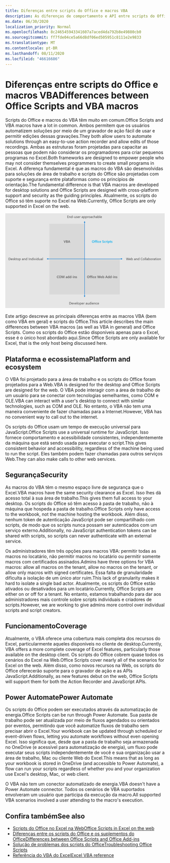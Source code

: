 ```yaml
---
title: Diferenças entre scripts do Office e macros VBA
description: As diferenças de comportamento e API entre scripts do Office e macros VBA do Excel.
ms.date: 06/30/2020
localization_priority: Normal
ms.openlocfilehash: 8c246545943341607a7aced4da792b8e49880cb0
ms.sourcegitcommit: ff7fde04ce5a66d8df06ed505951c8111e2e9833
ms.translationtype: MT
ms.contentlocale: pt-BR
ms.lasthandoff: 08/11/2020
ms.locfileid: "46616686"
---
```

# <a name="differences-between-office-scripts-and-vba-macros"></a><span data-ttu-id="7d2eb-103">Diferenças entre scripts do Office e macros VBA</span><span class="sxs-lookup"><span data-stu-id="7d2eb-103">Differences between Office Scripts and VBA macros</span></span>

<span data-ttu-id="7d2eb-104">Scripts do Office e macros do VBA têm muito em comum.</span><span class="sxs-lookup"><span data-stu-id="7d2eb-104">Office Scripts and VBA macros have a lot in common.</span></span> <span data-ttu-id="7d2eb-105">Ambos permitem que os usuários automatizem soluções por meio de um gravador de ação fácil de usar e permitir edições dessas gravações.</span><span class="sxs-lookup"><span data-stu-id="7d2eb-105">They both allow users to automate solutions through an easy-to-use action recorder and allow edits of those recordings.</span></span> <span data-ttu-id="7d2eb-106">Ambas as estruturas foram projetadas para capacitar as pessoas que podem não considerar os programadores para criar pequenos programas no Excel.</span><span class="sxs-lookup"><span data-stu-id="7d2eb-106">Both frameworks are designed to empower people who may not consider themselves programmers to create small programs in Excel.</span></span>
<span data-ttu-id="7d2eb-107">A diferença fundamental é que as macros do VBA são desenvolvidas para soluções de área de trabalho e scripts do Office são projetadas com suporte e segurança entre plataformas como os princípios de orientação.</span><span class="sxs-lookup"><span data-stu-id="7d2eb-107">The fundamental difference is that VBA macros are developed for desktop solutions and Office Scripts are designed with cross-platform support and security as the guiding principles.</span></span> <span data-ttu-id="7d2eb-108">Atualmente, os scripts do Office só têm suporte no Excel na Web.</span><span class="sxs-lookup"><span data-stu-id="7d2eb-108">Currently, Office Scripts are only supported in Excel on the web.</span></span>

![Um diagrama de quatro quadrantes mostrando as áreas de foco para diferentes soluções de extensibilidade do Office.](../images/office-programmability-diagram.png)

<span data-ttu-id="7d2eb-111">Este artigo descreve as principais diferenças entre as macros VBA (bem como VBA em geral) e scripts do Office.</span><span class="sxs-lookup"><span data-stu-id="7d2eb-111">This article describes the main differences between VBA macros (as well as VBA in general) and Office Scripts.</span></span> <span data-ttu-id="7d2eb-112">Como os scripts do Office estão disponíveis apenas para o Excel, esse é o único host abordado aqui.</span><span class="sxs-lookup"><span data-stu-id="7d2eb-112">Since Office Scripts are only available for Excel, that is the only host being discussed here.</span></span>

## <a name="platform-and-ecosystem"></a><span data-ttu-id="7d2eb-113">Plataforma e ecossistema</span><span class="sxs-lookup"><span data-stu-id="7d2eb-113">Platform and ecosystem</span></span>

<span data-ttu-id="7d2eb-114">O VBA foi projetado para a área de trabalho e os scripts do Office foram projetados para a Web.</span><span class="sxs-lookup"><span data-stu-id="7d2eb-114">VBA is designed for the desktop and Office Scripts are designed for the web.</span></span> <span data-ttu-id="7d2eb-115">O VBA pode interagir com a área de trabalho de um usuário para se conectar com tecnologias semelhantes, como COM e OLE.</span><span class="sxs-lookup"><span data-stu-id="7d2eb-115">VBA can interact with a user's desktop to connect with similar technologies, such as COM and OLE.</span></span> <span data-ttu-id="7d2eb-116">No entanto, o VBA não tem uma maneira conveniente de fazer chamadas para a Internet.</span><span class="sxs-lookup"><span data-stu-id="7d2eb-116">However, VBA has no convenient way to call out to the internet.</span></span>

<span data-ttu-id="7d2eb-117">Os scripts do Office usam um tempo de execução universal para JavaScript.</span><span class="sxs-lookup"><span data-stu-id="7d2eb-117">Office Scripts use a universal runtime for JavaScript.</span></span> <span data-ttu-id="7d2eb-118">Isso fornece comportamento e acessibilidade consistentes, independentemente da máquina que está sendo usada para executar o script.</span><span class="sxs-lookup"><span data-stu-id="7d2eb-118">This gives consistent behavior and accessibility, regardless of the machine being used to run the script.</span></span> <span data-ttu-id="7d2eb-119">Eles também podem fazer chamadas para outros serviços Web.</span><span class="sxs-lookup"><span data-stu-id="7d2eb-119">They can also make calls to other web services.</span></span>

## <a name="security"></a><span data-ttu-id="7d2eb-120">Segurança</span><span class="sxs-lookup"><span data-stu-id="7d2eb-120">Security</span></span>

<span data-ttu-id="7d2eb-121">As macros do VBA têm o mesmo espaço livre de segurança que o Excel.</span><span class="sxs-lookup"><span data-stu-id="7d2eb-121">VBA macros have the same security clearance as Excel.</span></span> <span data-ttu-id="7d2eb-122">Isso lhes dá acesso total à sua área de trabalho.</span><span class="sxs-lookup"><span data-stu-id="7d2eb-122">This gives them full access to your desktop.</span></span> <span data-ttu-id="7d2eb-123">Os scripts do Office só têm acesso à pasta de trabalho, não à máquina que hospeda a pasta de trabalho.</span><span class="sxs-lookup"><span data-stu-id="7d2eb-123">Office Scripts only have access to the workbook, not the machine hosting the workbook.</span></span> <span data-ttu-id="7d2eb-124">Além disso, nenhum token de autenticação JavaScript pode ser compartilhado com scripts, de modo que os scripts nunca possam ser autenticados com um serviço externo.</span><span class="sxs-lookup"><span data-stu-id="7d2eb-124">Additionally, no JavaScript authentication tokens can be shared with scripts, so scripts can never authenticate with an external service.</span></span>

<span data-ttu-id="7d2eb-125">Os administradores têm três opções para macros VBA: permitir todas as macros no locatário, não permitir macros no locatário ou permitir somente macros com certificados assinados.</span><span class="sxs-lookup"><span data-stu-id="7d2eb-125">Admins have three options for VBA macros: allow all macros on the tenant, allow no macros on the tenant, or allow only macros with signed certificates.</span></span> <span data-ttu-id="7d2eb-126">Essa falta de granularidade dificulta a isolação de um único ator ruim.</span><span class="sxs-lookup"><span data-stu-id="7d2eb-126">This lack of granularity makes it hard to isolate a single bad actor.</span></span> <span data-ttu-id="7d2eb-127">Atualmente, os scripts do Office estão ativados ou desativados para um locatário.</span><span class="sxs-lookup"><span data-stu-id="7d2eb-127">Currently, Office Scripts are either on or off for a tenant.</span></span> <span data-ttu-id="7d2eb-128">No entanto, estamos trabalhando para dar aos administradores mais controle sobre scripts individuais e criadores de scripts.</span><span class="sxs-lookup"><span data-stu-id="7d2eb-128">However, we are working to give admins more control over individual scripts and script creators.</span></span>

## <a name="coverage"></a><span data-ttu-id="7d2eb-129">Funcionamento</span><span class="sxs-lookup"><span data-stu-id="7d2eb-129">Coverage</span></span>

<span data-ttu-id="7d2eb-130">Atualmente, o VBA oferece uma cobertura mais completa dos recursos do Excel, particularmente aqueles disponíveis no cliente de desktop.</span><span class="sxs-lookup"><span data-stu-id="7d2eb-130">Currently, VBA offers a more complete coverage of Excel features, particularly those available on the desktop client.</span></span> <span data-ttu-id="7d2eb-131">Os scripts do Office cobrem quase todos os cenários do Excel na Web.</span><span class="sxs-lookup"><span data-stu-id="7d2eb-131">Office Scripts cover nearly all of the scenarios for Excel on the web.</span></span> <span data-ttu-id="7d2eb-132">Além disso, como novos recursos na Web, os scripts do Office oferecerão suporte para o gravador de ação e as APIs JavaScript.</span><span class="sxs-lookup"><span data-stu-id="7d2eb-132">Additionally, as new features debut on the web, Office Scripts will support them for both the Action Recorder and JavaScript APIs.</span></span>

## <a name="power-automate"></a><span data-ttu-id="7d2eb-133">Power Automate</span><span class="sxs-lookup"><span data-stu-id="7d2eb-133">Power Automate</span></span>

<span data-ttu-id="7d2eb-134">Os scripts do Office podem ser executados através da automatização de energia.</span><span class="sxs-lookup"><span data-stu-id="7d2eb-134">Office Scripts can be run through Power Automate.</span></span> <span data-ttu-id="7d2eb-135">Sua pasta de trabalho pode ser atualizada por meio de fluxos agendados ou orientados por eventos, permitindo que você automatize fluxos de trabalho sem precisar abrir o Excel.</span><span class="sxs-lookup"><span data-stu-id="7d2eb-135">Your workbook can be updated through scheduled or event-driven flows, letting you automate workflows without even opening Excel.</span></span> <span data-ttu-id="7d2eb-136">Isso significa que, desde que a pasta de trabalho seja armazenada no OneDrive (e acessível para automatização de energia), um fluxo pode executar seus scripts independentemente de você e sua organização usar a área de trabalho, Mac ou cliente Web do Excel.</span><span class="sxs-lookup"><span data-stu-id="7d2eb-136">This means that as long as your workbook is stored in OneDrive (and accessible to Power Automate), a flow can run your scripts regardless of whether you and your organization use Excel's desktop, Mac, or web client.</span></span>

<span data-ttu-id="7d2eb-137">O VBA não tem um conector automatizado de energia.</span><span class="sxs-lookup"><span data-stu-id="7d2eb-137">VBA doesn't have a Power Automate connector.</span></span> <span data-ttu-id="7d2eb-138">Todos os cenários de VBA suportados envolveram um usuário que participa da execução da macro.</span><span class="sxs-lookup"><span data-stu-id="7d2eb-138">All supported VBA scenarios involved a user attending to the macro's execution.</span></span>

## <a name="see-also"></a><span data-ttu-id="7d2eb-139">Confira também</span><span class="sxs-lookup"><span data-stu-id="7d2eb-139">See also</span></span>

- [<span data-ttu-id="7d2eb-140">Scripts do Office no Excel na Web</span><span class="sxs-lookup"><span data-stu-id="7d2eb-140">Office Scripts in Excel on the web</span></span>](../overview/excel.md)
- [<span data-ttu-id="7d2eb-141">Diferenças entre os scripts do Office e os suplementos do Office</span><span class="sxs-lookup"><span data-stu-id="7d2eb-141">Differences between Office Scripts and Office Add-ins</span></span>](add-ins-differences.md)
- [<span data-ttu-id="7d2eb-142">Solução de problemas dos scripts do Office</span><span class="sxs-lookup"><span data-stu-id="7d2eb-142">Troubleshooting Office Scripts</span></span>](../testing/troubleshooting.md)
- [<span data-ttu-id="7d2eb-143">Referência do VBA do Excel</span><span class="sxs-lookup"><span data-stu-id="7d2eb-143">Excel VBA reference</span></span>](/office/vba/api/overview/excel)
